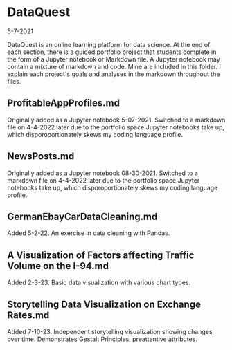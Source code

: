 # DataQuest
5-7-2021

DataQuest is an online learning platform for data science. At the end of each section, there is a guided portfolio project that students complete in the form of a Jupyter notebook or Markdown file. A Jupyter notebook may contain a mixture of markdown and code. Mine are included in this folder. I explain each project's goals and analyses in the markdown throughout the files.

## ProfitableAppProfiles.md
Originally added as a Jupyter notebook 5-07-2021. Switched to a markdown file on 4-4-2022 later due to the portfolio space Jupyter notebooks take up, which disporoportionately skews my coding language profile.

## NewsPosts.md
Originally added as a Jupyter notebook 08-30-2021. Switched to a markdown file on 4-4-2022 later due to the portfolio space Jupyter notebooks take up, which disporoportionately skews my coding language profile.

## GermanEbayCarDataCleaning.md
Added 5-2-22. An exercise in data cleaning with Pandas.

## A Visualization of Factors affecting Traffic Volume on the I-94.md
Added 2-3-23. Basic data visualization with various chart types.

## Storytelling Data Visualization on Exchange Rates.md
Added 7-10-23. Independent storytelling visualization showing changes over time. Demonstrates Gestalt Principles, preattentive attributes.

